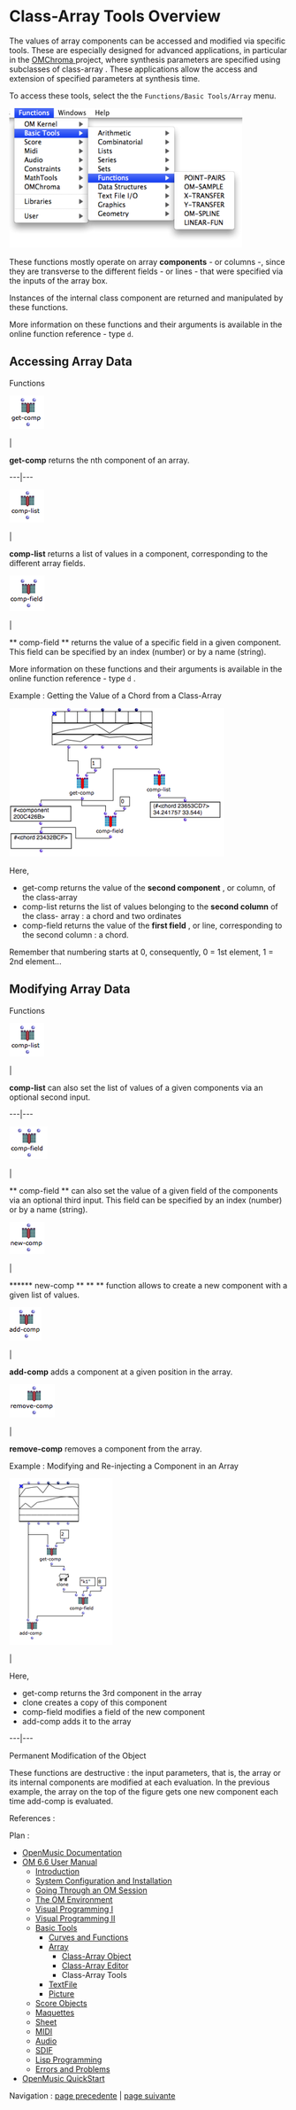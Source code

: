 # Class-Array Tools Overview

The values of array components can be accessed and modified via specific
tools. These are especially designed for advanced applications, in particular
in the [ OMChroma ]() project, where synthesis parameters are specified using
subclasses of  class-array . These applications allow the access and extension
of specified parameters at synthesis time.

To access these tools, select the the `Functions/Basic Tools/Array` menu.

![](../res/datamenu.png)

These functions mostly operate on array **components** - or columns -, since
they are transverse to the different fields - or lines - that were specified
via the inputs of the  array box.

Instances of the internal class component are returned and manipulated by
these functions.

More information on these functions and their arguments is available in the
online function reference - type `d`.

## Accessing Array Data

Functions

![](../res/getcomp_icon.png)

|

**get-comp** returns the  nth component of an array.  
  
---|---  
  
![](../res/complist_icon.png)

|

**comp-list** returns a list of values in a component, corresponding to the
different array fields.  
  
![](../res/compfield_icon.png)

|

** comp-field ** returns the value of a specific field in a given component.
This field can be specified by an index (number) or by a name (string).  
  
More information on these functions and their arguments is available in the
online function reference - type `d` .

Example : Getting the Value of a Chord from a Class-Array

![](../res/compfunctions1.png)

Here,

  * get-comp returns the value of the **second component** , or column, of the  class-array
  * comp-list returns the list of values belonging to the **second column** of the  class- array : a chord and two ordinates
  * comp-field returns the value of the **first field** , or line, corresponding to the second column : a chord.

Remember that numbering starts at 0, consequently, 0 = 1st element, 1 = 2nd
element...

## Modifying Array Data

Functions

![](../res/complist2_icon.png)

|

**comp-list** can also set the list of values of a given components via an
optional second input.  
  
---|---  
  
![](../res/compfield2_icon.png)

|

** comp-field ** can also set the value of a given field of the components via
an optional third input. This field can be specified by an index (number) or
by a name (string).  
  
![](../res/newcomp_icon.png)

|

****** new-comp ** ** ** function allows to create a new component with a
given list of values.  
  
![](../res/addcomp_icon.png)

|

**add-comp** adds a component at a given position in the array.  
  
![](../res/removecomp_icon.png)

|

**remove-comp** removes a component from the array.  
  
Example : Modifying and Re-injecting a Component in an Array

[![](../res/modifarray_1.png)](../res/modifarray.png "Cliquez pour agrandir")

|

Here,

  * get-comp returns the 3rd component in the array
  * clone creates a copy of this component
  * comp-field modifies a field of the new component
  * add-comp adds it to the array

  
  
---|---  
  
Permanent Modification of the Object

These functions are destructive : the input parameters, that is, the array or
its internal components are modified at each evaluation. In the previous
example, the array on the top of the figure gets one new component each time
add-comp is evaluated.

References :

Plan :

  * [OpenMusic Documentation](OM-Documentation)
  * [OM 6.6 User Manual](OM-User-Manual)
    * [Introduction](00-Sommaire)
    * [System Configuration and Installation](Installation)
    * [Going Through an OM Session](Goingthrough)
    * [The OM Environment](Environment)
    * [Visual Programming I](BasicVisualProgramming)
    * [Visual Programming II](AdvancedVisualProgramming)
    * [Basic Tools](BasicObjects)
      * [Curves and Functions](CurvesAndFunctions)
      * [Array](ClassArray)
        * [Class-Array Object](ArrayObject)
        * [Class-Array Editor](ArrayEditor)
        * Class-Array Tools
      * [TextFile](textfile)
      * [Picture](Picture)
    * [Score Objects](ScoreObjects)
    * [Maquettes](Maquettes)
    * [Sheet](Sheet)
    * [MIDI](MIDI)
    * [Audio](Audio)
    * [SDIF](SDIF)
    * [Lisp Programming](Lisp)
    * [Errors and Problems](errors)
  * [OpenMusic QuickStart](QuickStart-Chapters)

Navigation : [page precedente](ArrayEditor "page précédente\(Class-Array
Editor\)") | [page suivante](textfile "page suivante\(TextFile\)")

